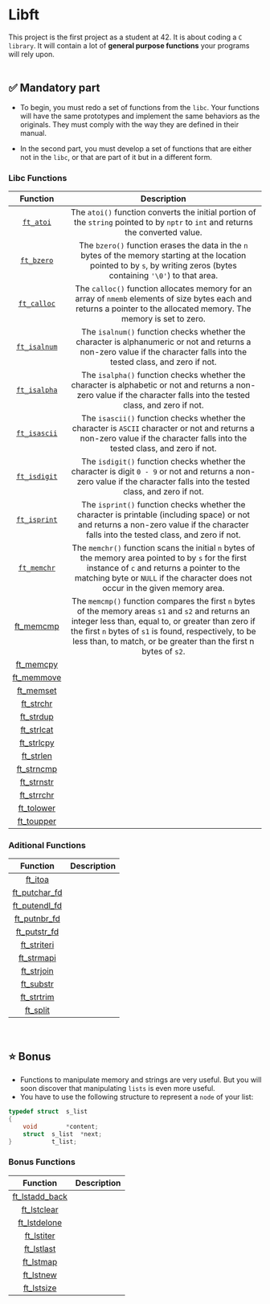 # Libft

This project is the first project as a student at 42. It is about coding a `C library`. It will contain a lot of **general purpose functions** your programs will rely upon.
<br>
<br>

## ✅ Mandatory part

- To begin, you must redo a set of functions from the `libc`. Your functions will have the same prototypes and implement the same behaviors as the originals. They must comply with the way they are defined in their manual.

- In the second part, you must develop a set of functions that are either not in the `libc`, or that are part of it but in a different form.


### Libc Functions

| Function | Description |
| :------: | :---------: |
| [`ft_atoi`](https://github.com/daniele-frade/42sp-cursus/blob/main/libft/ft_atoi.c) | The  `atoi()` function converts the initial portion of the `string` pointed to by `nptr` to `int` and returns the converted value. |
| [`ft_bzero`](https://github.com/daniele-frade/42sp-cursus/blob/main/libft/ft_bzero.c) | The `bzero()` function  erases the data in the `n` bytes of the memory starting at the location pointed to by `s`, by writing zeros (bytes containing `'\0'`) to that area. |
| [`ft_calloc`](https://github.com/daniele-frade/42sp-cursus/blob/main/libft/ft_calloc.c) | The `calloc()` function allocates memory for an array of `nmemb` elements of size bytes each and returns a pointer to the allocated memory. The memory is set to zero. |
| [`ft_isalnum`](https://github.com/daniele-frade/42sp-cursus/blob/main/libft/ft_isalnum.c) | The `isalnum()` function checks whether the character is alphanumeric or not and returns a non-zero value if the character falls into the tested class, and zero if not. |
| [`ft_isalpha`](https://github.com/daniele-frade/42sp-cursus/blob/main/libft/ft_isalpha.c) | The `isalpha()` function checks whether the character is alphabetic or not and returns a non-zero value if the character falls into the tested class, and zero if not. |
| [`ft_isascii`](https://github.com/daniele-frade/42sp-cursus/blob/main/libft/ft_isascii.c) | The `isascii()` function checks whether the character is `ASCII` character or not and returns a non-zero value if the character falls into the tested class, and zero if not. |
| [`ft_isdigit`](https://github.com/daniele-frade/42sp-cursus/blob/main/libft/ft_isdigit.c) | The `isdigit()` function checks whether the character is digit `0 - 9` or not and returns a non-zero value if the character falls into the tested class, and zero if not. |
| [`ft_isprint`](https://github.com/daniele-frade/42sp-cursus/blob/main/libft/ft_isprint.c) | The `isprint()` function checks whether the character is printable (including space) or not and returns a non-zero value if the character falls into the tested class, and zero if not. |
| [`ft_memchr`](https://github.com/daniele-frade/42sp-cursus/blob/main/libft/ft_memchr.c) | The `memchr()` function scans the initial `n` bytes of the memory area pointed to by `s` for the first instance of `c` and returns a pointer to the matching byte or `NULL` if the character does not occur in the given memory area. |
| [ft_memcmp](https://github.com/daniele-frade/42sp-cursus/blob/main/libft/ft_memcmp.c) | The  `memcmp()` function compares the first `n` bytes of the memory areas `s1` and `s2` and returns an integer less than, equal to,  or  greater than  zero  if  the first `n` bytes of `s1` is found, respectively, to be less than, to match, or be greater than the first n bytes of `s2`. |
| [ft_memcpy](https://github.com/daniele-frade/42sp-cursus/blob/main/libft/ft_memcpy.c) |  |
| [ft_memmove](https://github.com/daniele-frade/42sp-cursus/blob/main/libft/ft_memmove.c) |  |
| [ft_memset](https://github.com/daniele-frade/42sp-cursus/blob/main/libft/ft_memset.c) |  |
| [ft_strchr](https://github.com/daniele-frade/42sp-cursus/blob/main/libft/ft_strchr.c) |  |
| [ft_strdup](https://github.com/daniele-frade/42sp-cursus/blob/main/libft/ft_strdup.c) |  |
| [ft_strlcat](https://github.com/daniele-frade/42sp-cursus/blob/main/libft/ft_strlcat.c) |  |
| [ft_strlcpy](https://github.com/daniele-frade/42sp-cursus/blob/main/libft/ft_strlcpy.c) |  |
| [ft_strlen](https://github.com/daniele-frade/42sp-cursus/blob/main/libft/ft_strlen.c) |  |
| [ft_strncmp](https://github.com/daniele-frade/42sp-cursus/blob/main/libft/ft_strncmp.c) |  |
| [ft_strnstr](https://github.com/daniele-frade/42sp-cursus/blob/main/libft/ft_strnstr.c) |  |
| [ft_strrchr](https://github.com/daniele-frade/42sp-cursus/blob/main/libft/ft_strrchr.c) |  |
| [ft_tolower](https://github.com/daniele-frade/42sp-cursus/blob/main/libft/ft_tolower.c) |  |
| [ft_toupper](https://github.com/daniele-frade/42sp-cursus/blob/main/libft/ft_toupper.c) |  |

### Aditional Functions

| Function | Description |
| :------: | :---------: |
| [ft_itoa](https://github.com/daniele-frade/42sp-cursus/blob/main/libft/ft_itoa.c) |  |
| [ft_putchar_fd](https://github.com/daniele-frade/42sp-cursus/blob/main/libft/ft_putchar_fd.c) |  |
| [ft_putendl_fd](https://github.com/daniele-frade/42sp-cursus/blob/main/libft/ft_putendl_fd.c) |  |
| [ft_putnbr_fd](https://github.com/daniele-frade/42sp-cursus/blob/main/libft/ft_putnbr_fd.c) |  |
| [ft_putstr_fd](https://github.com/daniele-frade/42sp-cursus/blob/main/libft/ft_putstr_fd.c) |  |
| [ft_striteri](https://github.com/daniele-frade/42sp-cursus/blob/main/libft/ft_striteri.c) |  |
| [ft_strmapi](https://github.com/daniele-frade/42sp-cursus/blob/main/libft/ft_strmapi.c) |  |
| [ft_strjoin](https://github.com/daniele-frade/42sp-cursus/blob/main/libft/ft_strjoin.c) |  |
| [ft_substr](https://github.com/daniele-frade/42sp-cursus/blob/main/libft/ft_substr.c) |  |
| [ft_strtrim](https://github.com/daniele-frade/42sp-cursus/blob/main/libft/ft_strtrim.c) |  |
| [ft_split](https://github.com/daniele-frade/42sp-cursus/blob/main/libft/ft_split.c) |  |
<br>

## ⭐ Bonus

- Functions to manipulate memory and strings are very useful. But you will soon discover that manipulating `lists` is even more useful.
- You have to use the following structure to represent a `node` of your list:

```C
typedef	struct	s_list
{
	void		*content;
	struct	s_list	*next;
}			t_list;

```
### Bonus Functions

| Function | Description |
| :------: | :---------: |
| [ft_lstadd_back](https://github.com/daniele-frade/42sp-cursus/blob/main/libft/ft_lstadd_back_bonus.c) |  |
| [ft_lstclear](https://github.com/daniele-frade/42sp-cursus/blob/main/libft/ft_lstclear_bonus.c) | |
| [ft_lstdelone](https://github.com/daniele-frade/42sp-cursus/blob/main/libft/ft_lstdelone_bonus.c) |  |
| [ft_lstiter](https://github.com/daniele-frade/42sp-cursus/blob/main/libft/ft_lstiter_bonus.c) |  |
| [ft_lstlast](https://github.com/daniele-frade/42sp-cursus/blob/main/libft/ft_lstlast_bonus.c) |  |
| [ft_lstmap](https://github.com/daniele-frade/42sp-cursus/blob/main/libft/ft_lstmap_bonus.c) |  |
| [ft_lstnew](https://github.com/daniele-frade/42sp-cursus/blob/main/libft/ft_lstnew_bonus.c) |  |
| [ft_lstsize](https://github.com/daniele-frade/42sp-cursus/blob/main/libft/ft_lstsize_bonus.c) |  |
